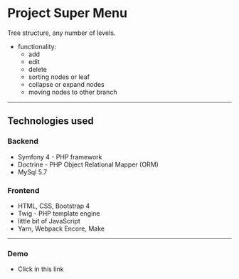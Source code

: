 # Project Super Menu

Tree structure, any number of levels.

- functionality:
  - add
  - edit
  - delete
  - sorting nodes or leaf
  - collapse or expand nodes
  - moving nodes to other branch

---

## Technologies used

### Backend

- Symfony 4 - PHP framework
- Doctrine - PHP Object Relational Mapper (ORM)
- MySql 5.7

### Frontend

- HTML, CSS, Bootstrap 4
- Twig - PHP template engine
- little bit of JavaScript
- Yarn, Webpack Encore, Make

---

### Demo

- Click in this link

